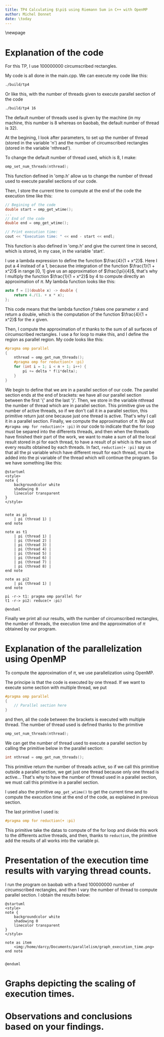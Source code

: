 ```yaml
---
title: TP4 Calculating $\pi$ using Riemann Sum in C++ with OpenMP
author: Michel Donnet
date: \today
---
```


\newpage
# Explanation of the code

For this TP, I use 100000000 circumscribed rectangles.

My code is all done in the main.cpp.
We can execute my code like this:
```bash
./build/tp4
```
Or like this, with the number of threads given to execute parallel section of the code
```bash
./build/tp4 16
```
The default number of threads used is given by the machine (in my machine, this number is 8 whereas on baobab, the default number of thread is 32).


At the begining, I look after parameters, to set up the number of thread (stored in the variable 'n') and the number of circumscribed rectangles (stored in the variable 'nthread').

To change the default number of thread used, which is 8, I make:
```C++
omp_set_num_threads(nthread);
```
This function defined in 'omp.h' allow us to change the number of thread used to execute parallel sections of our code.

Then, I store the current time to compute at the end of the code the execution time like this:
```C++
// Begining of the code
double start = omp_get_wtime();
...
// End of the code
double end = omp_get_wtime();

// Print execution time:
cout << "Execution time: " << end - start << endl;
```
This function is also defined in 'omp.h' and give the current time in second, which is stored, in my case, in the variable 'start'.

I use a lambda expression to define the function $\frac{4}{1 + x^2}$. Here I put a 4 instead of a 1, because the integration of the function $\frac{1}{1 + x^2}$ in range [0, 1] give us an approximation of $\frac{\pi}{4}$, that's why I multiply the function $\frac{1}{1 + x^2}$ by 4 to compute directly an approximation of $\pi$. My lambda function looks like this:

```C++
auto f = [](double x) -> double {
	return 4./(1. + x * x);
};
```
This code means that the lambda function $f$ takes one parameter $x$ and return a double, which is the computation of the function $\frac{4}{1 + x^2}$ for the $x$ given.

Then, I compute the approximation of $\pi$ thanks to the sum of all surfaces of circumscribed rectangles. I use a for loop to make this, and I define the region as parallel region. My code looks like this:
```C++
#pragma omp parallel
{
	nthread = omp_get_num_threads();
	#pragma omp for reduction(+ :pi)
	for (int i = 1; i < n + 1; i++) {
		pi += delta * f(i*delta);
	}
}
```

We begin to define that we are in a parallel section of our code. The parallel section ends at the end of brackets: we have all our parallel section between the first '{' and the last '}'.
Then, we store in the variable nthread the number of thread which are in parallel section. This primitive give us the number of active threads, so if we don't call it in a parallel section, this primitive return just one because just one thread is active. That's why I call it in a parallel section.
Finally, we compute the approximation of $\pi$. We put `#pragma omp for reduction(+ :pi)` in our code to indicate that the for loop must be separed into the differents threads, and then when the threads have finished their part of the work, we want to make a sum of all the local result stored in pi for each thread, to have a result of pi which is the sum of every results obtained by each threads. In fact, `reduction(+ :pi)` say us that all the pi variable which have different result for each thread, must be added into the pi variable of the thread which will continue the program.
So we have something like this:
```plantuml
@startuml
<style>
note {
    backgroundcolor white
    shadowing 0
    linecolor transparent
}
</style>


note as pi
    | pi (thread 1) |
end note

note as t1
    | pi (thread 1) |
    | pi (thread 2) |
    | pi (thread 3) |
    | pi (thread 4) |
    | pi (thread 5) |
    | pi (thread 6) |
    | pi (thread 7) |
    | pi (thread 8) |
end note

note as pi2
    | pi (thread 1) |
end note

pi -r-> t1: pragma omp parallel for
t1 -r-> pi2: reduce(+ :pi)

@enduml
```
Finally we print all our results, with the number of circumscribed rectangles, the number of threads, the execution time and the approximation of $\pi$ obtained by our program.

# Explanation of the parallelization using OpenMP

To compute the approximation of $\pi$, we use parallelization using OpenMP.

The principe is that the code is executed by one thread. If we want to execute some section with multiple thread, we put
```C++
#pragma omp parallel
{
    // Parallel section here
}
```

and then, all the code between the brackets is executed with multiple thread. The number of thread used is defined thanks to the primitive
```C++
omp_set_num_threads(nthread);
```
We can get the number of thread used to execute a parallel section by calling the primitive below in the parallel section: 
```C++
int nthread = omp_get_num_threads();
```
This primitive return the number of threads active, so if we call this primitive outside a parallel section, we get just one thread because only one thread is active... That's why to have the number of thread used in a parallel section, we must call this primitive in a parallel section.

I used also the primitive `omp_get_wtime()` to get the current time and to compute the execution time at the end of the code, as explained in previous section.

The last primitive I used is:
```C++
#pragma omp for reduction(+ :pi)
```
This primitive take the datas to compute of the for loop and divide this work to the differents active threads, and then, thanks to `reduction`, the primitive add the results of all works into the variable pi.

# Presentation of the execution time results with varying thread counts.

I run the program on baobab with a fixed 100000000 number of circumscribed rectangles, and then I vary the number of thread to compute parallel section. I obtain the results below:
```plantuml
@startuml
<style>
note {
    backgroundcolor white
    shadowing 0
    linecolor transparent
}
</style>

note as item
    <img:/home/darcy/Documents/parallelism/graph_execution_time.png>
end note


@enduml
```


# Graphs depicting the scaling of execution times.
# Observations and conclusions based on your findings.
